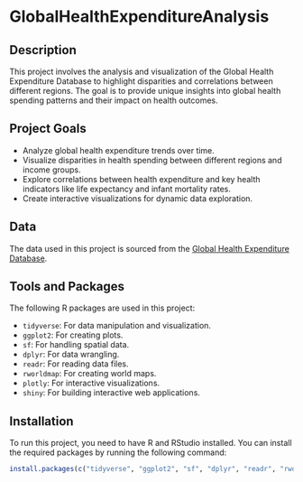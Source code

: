 # GlobalHealthExpenditureAnalysis

## Description
This project involves the analysis and visualization of the Global Health Expenditure Database to highlight disparities and correlations between different regions. The goal is to provide unique insights into global health spending patterns and their impact on health outcomes.

## Project Goals
- Analyze global health expenditure trends over time.
- Visualize disparities in health spending between different regions and income groups.
- Explore correlations between health expenditure and key health indicators like life expectancy and infant mortality rates.
- Create interactive visualizations for dynamic data exploration.

## Data
The data used in this project is sourced from the [Global Health Expenditure Database](https://apps.who.int/nha/database).

## Tools and Packages
The following R packages are used in this project:
- `tidyverse`: For data manipulation and visualization.
- `ggplot2`: For creating plots.
- `sf`: For handling spatial data.
- `dplyr`: For data wrangling.
- `readr`: For reading data files.
- `rworldmap`: For creating world maps.
- `plotly`: For interactive visualizations.
- `shiny`: For building interactive web applications.

## Installation
To run this project, you need to have R and RStudio installed. You can install the required packages by running the following command:

```R
install.packages(c("tidyverse", "ggplot2", "sf", "dplyr", "readr", "rworldmap", "plotly", "shiny"))
